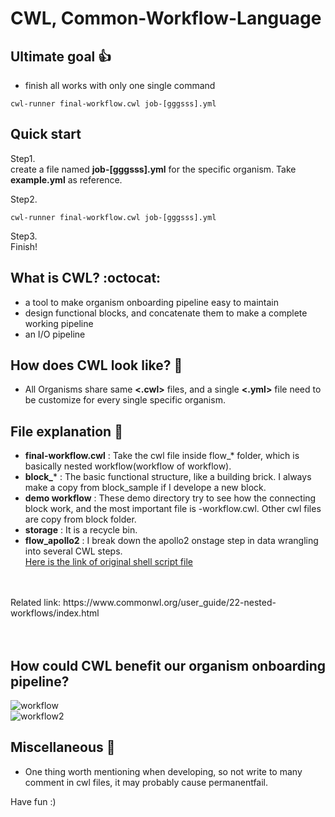 
# CWL, Common-Workflow-Language 
##  Ultimate goal :+1:
- finish all works with only one single command
```
cwl-runner final-workflow.cwl job-[gggsss].yml
```

## Quick start
Step1.  
create a file named **job-[gggsss].yml** for the specific organism. Take **example.yml** as reference.

Step2.  
```
cwl-runner final-workflow.cwl job-[gggsss].yml
```

Step3.  
Finish!

## What is CWL? :octocat:
- a tool to make organism onboarding pipeline easy to maintain
- design functional blocks, and concatenate them to make a complete working pipeline
- an I/O pipeline

## How does CWL look like? :metal:
- All Organisms share same **<.cwl>** files, and a single **<.yml>** file need to be customize for every single specific organism.

## File explanation :tada:
- **final-workflow.cwl** : Take the cwl file inside flow_* folder, which is basically nested workflow(workflow of workflow).
- **block_*** : The basic functional structure, like a building brick. I always make a copy from block_sample if I develope a new block. 
- **demo workflow** : These demo directory try to see how the connecting block work, and the most important file is -workflow.cwl. Other cwl files are copy from block folder.
- **storage** : It is a recycle bin.  
- **flow_apollo2** : I break down the apollo2 onstage step in data wrangling into several CWL steps.   
[Here is the link of original shell script file](https://gitlab.com/i5k_Workspace/apollo2_data_build_scripts/blob/master/build_apollo2_flatfiles.sh)
<br>
<br>
Related link: https://www.commonwl.org/user_guide/22-nested-workflows/index.html
<br>
<br>
<br>

## How could CWL benefit our organism onboarding pipeline?
![workflow](https://user-images.githubusercontent.com/32384566/52444131-864c1d00-2af5-11e9-8ed3-b2a046d4a50b.PNG)
<br>
![workflow2](https://user-images.githubusercontent.com/32384566/52444010-3bcaa080-2af5-11e9-9555-6b6a202a502a.PNG)

## Miscellaneous :rocket:
- One thing worth mentioning when developing, so not write to many comment in cwl files, it may probably cause permanentfail.

Have fun :)
